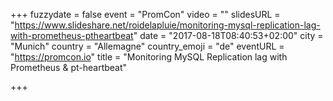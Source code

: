 +++
fuzzydate = false
event = "PromCon"
video = ""
slidesURL = "https://www.slideshare.net/roidelapluie/monitoring-mysql-replication-lag-with-prometheus-ptheartbeat"
date = "2017-08-18T08:40:53+02:00"
city = "Munich"
country = "Allemagne"
country_emoji = "de"
eventURL = "https://promcon.io"
title = "Monitoring MySQL Replication lag with Prometheus & pt-heartbeat"

+++

